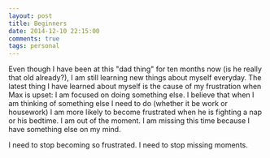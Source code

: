 ```yaml
---
layout: post
title: Beginners
date: 2014-12-10 22:15:00
comments: true
tags: personal
---
```


Even though I have been at this "dad thing" for ten months now (is he really that old already?), I am still learning new things about myself everyday. The latest thing I have learned about myself is the cause of my frustration when Max is upset: I am focused on doing something else. I believe that when I am thinking of something else I need to do (whether it be work or housework) I am more likely to become frustrated when he is fighting a nap or his bedtime. I am out of the moment. I am missing this time because I have something else on my mind.

I need to stop becoming so frustrated. I need to stop missing moments.